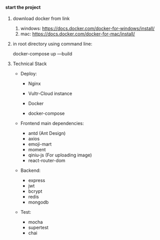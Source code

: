 #### start the project

1. download docker from link
   1. windows: https://docs.docker.com/docker-for-windows/install/
   2. mac: https://docs.docker.com/docker-for-mac/install/

2. in root directory using command line:

   docker-compose up —build

3. Technical Stack

   * Deploy:

     * Nginx

     * Vultr-Cloud instance

     * Docker
     * docker-compose

   * Frontend main dependencies:
     * antd (Ant Design)
     * axios
     * emoji-mart
     * moment
     * qiniu-js (For uploading image)
     * react-router-dom
   * Backend:
     * express
     * jwt
     * bcrypt
     * redis
     * mongodb
   * Test:
     * mocha
     * supertest
     * chai